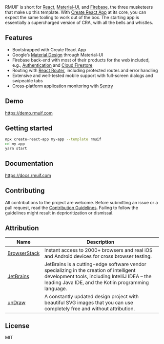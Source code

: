 RMUIF is short for [React](https://reactjs.org), [Material-UI](https://material-ui.com), and [Firebase](https://firebase.google.com), the three musketeers that make up this template. With [Create React App](https://create-react-app.dev) at its core, you can expect the same tooling to work out of the box. The starting app is essentially a supercharged version of CRA, with all the bells and whistles.

## Features

- Bootstrapped with Create React App
- Google’s [Material Design](https://material.io) through Material-UI
- Firebase back-end with most of their products for the web included, e.g., [Authentication](https://firebase.google.com/products/auth) and [Cloud Firestore](https://firebase.google.com/products/firestore)
- Routing with [React Router](https://reacttraining.com/react-router/web), including protected routes and error handling
- Extensive and well-tested mobile support with full-screen dialogs and swipeable tabs
- Cross-platform application monitoring with [Sentry](https://sentry.io)

## Demo

https://demo.rmuif.com

## Getting started

```sh
npx create-react-app my-app --template rmuif
cd my-app
yarn start
```

## Documentation

https://docs.rmuif.com

## Contributing

All contributions to the project are welcome. Before submitting an issue or a pull request, read the [Contribution Guidelines](CONTRIBUTING.md). Failing to follow the guidelines might result in deprioritization or dismissal.

## Attribution

| Name                                         | Description                                                                                                                                                                                     |
| -------------------------------------------- | ----------------------------------------------------------------------------------------------------------------------------------------------------------------------------------------------- |
| [BrowserStack](https://www.browserstack.com) | Instant access to 2000+ browsers and real iOS and Android devices for cross browser testing.                                                                                                    |
| [JetBrains](https://www.jetbrains.com)       | JetBrains is a cutting-edge software vendor specializing in the creation of intelligent development tools, including IntelliJ IDEA – the leading Java IDE, and the Kotlin programming language. |
| [unDraw](https://undraw.co)                  | A constantly updated design project with beautiful SVG images that you can use completely free and without attribution.                                                                         |

## License

MIT
